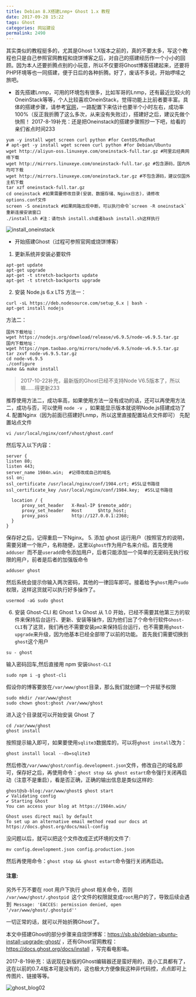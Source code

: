 ```yaml
---
title: Debian 8.X搭建Lnmp+ Ghost 1.x 教程
date: 2017-09-28 15:22
tags: Ghost
categories: 网站建设
permalink: 2490
---
```


其实类似的教程挺多的，尤其是Ghost 1.X版本之前的，真的不要太多，写这个教程也只是自己参照官网教程和烧饼博客之后，对自己的搭建经历作一个小小的回顾。因为本人还要折腾点别的小玩意，所以不仅要将Ghost博客搭建起来，还要将PHP环境等也一同搭建，便于日后的各种折腾。好了，废话不多说，开始啰嗦之旅吧。

<!--more-->

 - 首先搭建Lnmp，可用的环境包有很多，比如军哥的Lnmp，还有最近比较火的OneinStack等等，个人比较喜欢OneinStack，觉得功能上比前者要丰富。具体的搭建步骤，请参考[官网](https://oneinstack.com/install/)，一路配置下来估计也要半个小时左右，成功率100%（反正我折腾了这么多次，从来没有失败过），搭建好之后，建议先做个快照！
2017-8-19补充：还是把Oneinstack的搭建步骤照抄一下吧，给看的亲们省点时间233
```
yum -y install wget screen curl python #for CentOS/Redhat
# apt-get -y install wget screen curl python #for Debian/Ubuntu
wget http://aliyun-oss.linuxeye.com/oneinstack-full.tar.gz #阿里云经典网络下载
wget http://mirrors.linuxeye.com/oneinstack-full.tar.gz #包含源码，国内外均可下载
wget http://mirrors.linuxeye.com/oneinstack.tar.gz #不包含源码，建议仅国外主机下载
tar xzf oneinstack-full.tar.gz
cd oneinstack #如果需要修改目录(安装、数据存储、Nginx日志)，请修改options.conf文件
screen -S oneinstack #如果网路出现中断，可以执行命令`screen -R oneinstack`重新连接安装窗口
./install.sh #注：请勿sh install.sh或者bash install.sh这样执行
```

![install_oneinstack](https://cdn.uu126.cn/201708/install_oneinstack.png)

 - 开始搭建Ghost（过程可参照官网或烧饼博客）
1. 更新系统并安装必要软件
```
apt-get update 
apt-get upgrade
apt-get -t stretch-backports update 
apt-get -t stretch-backports upgrade
```
2. 安装 Node.js 6.x LTS
方法一：
```
curl -sL https://deb.nodesource.com/setup_6.x | bash -  
apt-get install nodejs
```
方法二：
```
国外下载地址：
wget https://nodejs.org/download/release/v6.9.5/node-v6.9.5.tar.gz
国内下载地址：
wget https://npm.taobao.org/mirrors/node/v6.9.5/node-v6.9.5.tar.gz
tar zxvf node-v6.9.5.tar.gz
cd node-v6.9.5
./configure 
make && make install 
```

>2017-10-22补充，最新版的Ghost已经不支持Node V6.5版本了，所以嘛……得更新233

推荐使用方法二，成功率高，如果使用方法一没有成功的话，还可以再使用方法二，成功与否，可以使用
`node -v `，如果能显示版本就说明Node.js搭建成功了
4. 配置Nginx（因为前面已搭建好Lnmp，所以这里直接配置站点文件即可）
  先配置站点文件
  ```
  vi /usr/local/nginx/conf/vhost/ghost.conf
  ```
  然后写入以下内容：
  ```
  server {  
  listen 80;
  listen 443;
  server_name 1984n.win;  #记得改成自己的域名
  ssl on;
  ssl_certificate /usr/local/nginx/conf/1984.crt; #SSL证书路径
  ssl_certificate_key /usr/local/nginx/conf/1984.key;  #SSL证书路径

    location / {
        proxy_set_header   X-Real-IP $remote_addr;
        proxy_set_header   Host      $http_host;
        proxy_pass         http://127.0.0.1:2368;
    }
}
  ```
  保存好之后，记得重启一下Nginx。
5. 添加 ghost 运行用户（按照官方的说明，需要另建一个账户，名称随便，这里以`ghost`作为用户名来介绍。首先使用`adduser `而不是` useradd `命令添加用户，后者只能添加一个简单的无密码无执行权限的用户，前者是后者的加强版命令
```
adduser ghost
```
然后系统会提示你输入两次密码，其他的一律回车即可。接着给予` ghost `用户` sudo `权限，这样这货就可以执行好多操作了。
```
usermod -aG sudo ghost
```
6. 安装 Ghost-CLI 和 Ghost 1.x
Ghost 从 1.0 开始，已经不需要其他第三方的软件来保持后台运行、更新、安装等操作，因为他们出了个命令行软件` Ghost-CLI `有了这货，我们再也不需要安装` pm2 `来保持后台运行，也不需要用` ghost-upgrade `来升级，因为他基本已经全部带了以前的功能。
首先我们需要切换到` ghost `这个用户
```
su - ghost
```
输入密码回车,然后直接用 npm 安装` Ghost-CLI `
```
sudo npm i -g ghost-cli
```
假设你的博客要放在` /var/www/ghost `目录，那么我们就创建一个并赋予权限
```
sudo mkdir /var/www/ghost
sudo chown ghost:ghost /var/www/ghost
```
进入这个目录就可以开始安装 Ghost 了
```
cd /var/www/ghost
ghost install
```
按照提示输入即可，如果要使用` sqlite3 `数据库的，可以将` ghost install `改为：
```
ghost install local --db=sqlite3
```
然后修改` /var/www/ghost/config.development.json `文件，修改自己的域名即可，保存好之后，再使用命令：` ghost stop && ghost estart `命令强行关闭再启动（注意不是重启），看是否正确，正确的输出信息是类似这样的:
```
ghost@sb-blog:/var/www/ghost$ ghost start
✔ Validating config
✔ Starting Ghost
You can access your blog at https://1984n.win/

Ghost uses direct mail by default
To set up an alternative email method read our docs at https://docs.ghost.org/docs/mail-config
```
没问题以后，就可以把这个文件改成正式环境的文件了:
```
mv config.development.json config.production.json
```
然后再使用命令：` ghost stop && ghost estart `命令强行关闭再启动。

#### 注意:
另外千万不要在 root 用户下执行 ghost 相关命令，否则 `/var/www/ghost/.ghostpid `这个文件的权限就变成` root `用户的了，导致后续会遇到` Message: 'EACCES: permission denied, open '/var/www/ghost/.ghostpid''`

一切正常的话，就可以开始折腾Ghost了。


本文中搭建Ghost的部分步骤来自烧饼博客：https://sb.sb/debian-ubuntu-install-upgrade-ghost/ ，还有Ghost官网教程：https://docs.ghost.org/docs/install ，写完看电影咯。

2017-8-19补充：话说现在新版的Ghost编辑器还是蛮好用的，连小工具都有了，这在以前的0.7.4版本可是没有的，这也极大方便像我这种非代码控，点点即可上传图片、链接等等。

![ghost_blog02](https://cdn.uu126.cn/201708/ghost_blog02.jpg)